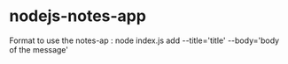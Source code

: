 # nodejs-notes-app
Format to use the notes-ap : node index.js add --title='title' --body='body of the message'
